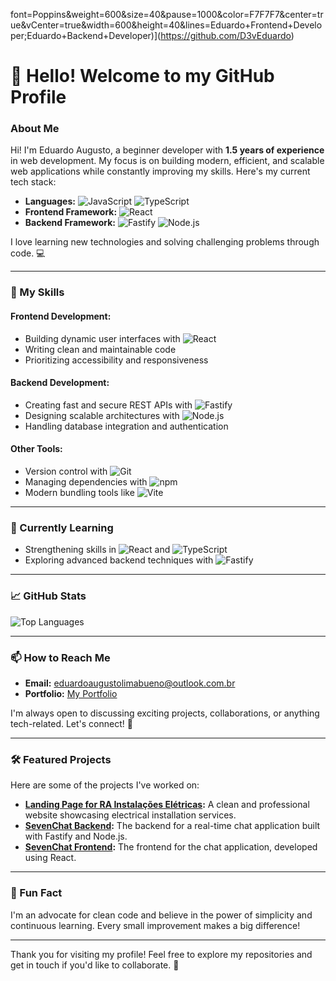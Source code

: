 font=Poppins&weight=600&size=40&pause=1000&color=F7F7F7&center=true&vCenter=true&width=600&height=40&lines=Eduardo+Frontend+Developer;Eduardo+Backend+Developer)](https://github.com/D3vEduardo)
# 👋 Hello! Welcome to my GitHub Profile

### About Me
Hi! I'm Eduardo Augusto, a beginner developer with **1.5 years of experience** in web development. My focus is on building modern, efficient, and scalable web applications while constantly improving my skills. Here's my current tech stack:

- **Languages:** ![JavaScript](https://img.shields.io/badge/-JavaScript-F7DF1E?style=flat&logo=javascript&logoColor=black) ![TypeScript](https://img.shields.io/badge/-TypeScript-3178C6?style=flat&logo=typescript&logoColor=white)  
- **Frontend Framework:** ![React](https://img.shields.io/badge/-React-61DAFB?style=flat&logo=react&logoColor=black)  
- **Backend Framework:** ![Fastify](https://img.shields.io/badge/-Fastify-000000?style=flat&logo=fastify&logoColor=white) ![Node.js](https://img.shields.io/badge/-Node.js-339933?style=flat&logo=node.js&logoColor=white)  

I love learning new technologies and solving challenging problems through code. 💻

---

### 🚀 My Skills

#### Frontend Development:
- Building dynamic user interfaces with ![React](https://img.shields.io/badge/-React-61DAFB?style=flat&logo=react&logoColor=black)
- Writing clean and maintainable code
- Prioritizing accessibility and responsiveness

#### Backend Development:
- Creating fast and secure REST APIs with ![Fastify](https://img.shields.io/badge/-Fastify-000000?style=flat&logo=fastify&logoColor=white)
- Designing scalable architectures with ![Node.js](https://img.shields.io/badge/-Node.js-339933?style=flat&logo=node.js&logoColor=white)
- Handling database integration and authentication

#### Other Tools:
- Version control with ![Git](https://img.shields.io/badge/-Git-F05032?style=flat&logo=git&logoColor=white)
- Managing dependencies with ![npm](https://img.shields.io/badge/-npm-CB3837?style=flat&logo=npm&logoColor=white)
- Modern bundling tools like ![Vite](https://img.shields.io/badge/-Vite-646CFF?style=flat&logo=vite&logoColor=white)

---

### 🌱 Currently Learning
- Strengthening skills in ![React](https://img.shields.io/badge/-React-61DAFB?style=flat&logo=react&logoColor=black) and ![TypeScript](https://img.shields.io/badge/-TypeScript-3178C6?style=flat&logo=typescript&logoColor=white)
- Exploring advanced backend techniques with ![Fastify](https://img.shields.io/badge/-Fastify-000000?style=flat&logo=fastify&logoColor=white)

---

### 📈 GitHub Stats
![Top Languages](https://github-readme-stats.vercel.app/api/top-langs/?username=D3vEduardo&layout=compact&theme=radical)

---

### 📫 How to Reach Me
- **Email:** [eduardoaugustolimabueno@outlook.com.br](mailto:eduardoaugustolimabueno@outlook.com.br)  
- **Portfolio:** [My Portfolio](https://eduardoaugusto.vercel.app)  

I'm always open to discussing exciting projects, collaborations, or anything tech-related. Let's connect! 🌟

---

### 🛠️ Featured Projects
Here are some of the projects I've worked on:

- **[Landing Page for RA Instalações Elétricas](https://github.com/D3vEduardo/RaWEbsite):** A clean and professional website showcasing electrical installation services.
- **[SevenChat Backend](https://github.com/D3vEduardo/SevenChatAPI):** The backend for a real-time chat application built with Fastify and Node.js.
- **[SevenChat Frontend](https://github.com/D3vEduardo/SevenChatWebsite):** The frontend for the chat application, developed using React.

---

### 🌟 Fun Fact
I'm an advocate for clean code and believe in the power of simplicity and continuous learning. Every small improvement makes a big difference!

---

Thank you for visiting my profile! Feel free to explore my repositories and get in touch if you'd like to collaborate. 🚀
